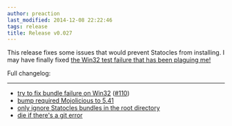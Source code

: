 ```yaml
---
author: preaction
last_modified: 2014-12-08 22:22:46
tags: release
title: Release v0.027
---
```

This release fixes some issues that would prevent Statocles from installing. I may have
finally fixed [the Win32 test failure that has been plaguing me!](https://github.com/preaction/Statocles/issues/110)

Full changelog:

---

* [try to fix bundle failure on Win32](https://github.com/preaction/Statocles/commit/00ec3ff70bc197bce3be289514ac952f5b0b29a7) ([#110](https://github.com/preaction/Statocles/issues/110))
* [bump required Mojolicious to 5.41](https://github.com/preaction/Statocles/commit/5ee43d1a72d30d9f9bad8f5621aaf1519536f26d)
* [only ignore Statocles bundles in the root directory](https://github.com/preaction/Statocles/commit/9afa82798b3119b50720a61b71a91664ce78cfb3)
* [die if there's a git error](https://github.com/preaction/Statocles/commit/ca2dd7a3e5396af1c9db9078f291c3fffc92489b)
